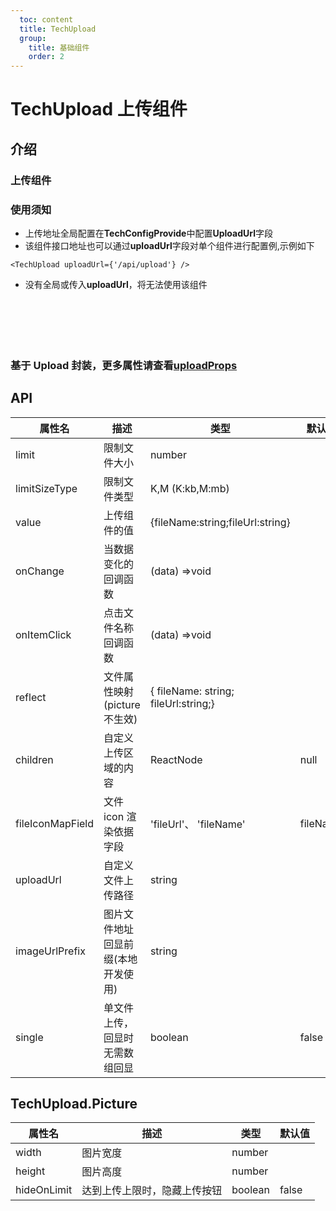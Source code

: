 ```yaml
---
  toc: content
  title: TechUpload
  group:
    title: 基础组件
    order: 2
---
```


# TechUpload 上传组件

## 介绍

### 上传组件

### 使用须知

- 上传地址全局配置在**TechConfigProvide**中配置**UploadUrl**字段
- 该组件接口地址也可以通过**uploadUrl**字段对单个组件进行配置例,示例如下

```
<TechUpload uploadUrl={'/api/upload'} />
```

- 没有全局或传入**uploadUrl**，将无法使用该组件

<code src="./demos/index.tsx"></code>

<code src="./demos/formUploadInstance.tsx"></code>

<code src="./demos/formDragger.tsx"></code>

<code src="./demos/pictureUpload.tsx" > </code>

<code src="./demos/formPicture.tsx"> </code>

<code src="./demos/reflectUpload.tsx" > </code>

### **基于 Upload 封装，更多属性请查看**[uploadProps](https://ant-design.antgroup.com/components/upload-cn#api)

## API

| 属性名           | 描述                               | 类型                                 | 默认值   |
| ---------------- | ---------------------------------- | ------------------------------------ | -------- |
| limit            | 限制文件大小                       | number                               |          |
| limitSizeType    | 限制文件类型                       | K,M (K:kb,M:mb)                      |          |
| value            | 上传组件的值                       | {fileName:string;fileUrl:string}     |          |
| onChange         | 当数据变化的回调函数               | (data) =>void                        |          |
| onItemClick      | 点击文件名称回调函数               | (data) =>void                        |          |
| reflect          | 文件属性映射(picture 不生效)       | { fileName: string; fileUrl:string;} |          |
| children         | 自定义上传区域的内容               | ReactNode                            | null     |
| fileIconMapField | 文件 icon 渲染依据字段             | 'fileUrl'、 'fileName'               | fileName |
| uploadUrl        | 自定义文件上传路径                 | string                               |          |
| imageUrlPrefix   | 图片文件地址回显前缀(本地开发使用) | string                               |          |
| single           | 单文件上传，回显时无需数组回显     | boolean                              | false    |

## TechUpload.Picture

| 属性名      | 描述                         | 类型    | 默认值 |
| ----------- | ---------------------------- | ------- | ------ |
| width       | 图片宽度                     | number  |        |
| height      | 图片高度                     | number  |        |
| hideOnLimit | 达到上传上限时，隐藏上传按钮 | boolean | false  |
